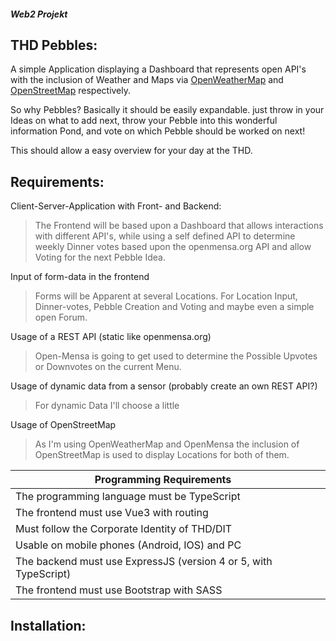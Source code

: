 ##### Web2 Projekt
## THD Pebbles:

A simple Application displaying a Dashboard that represents open API's with the inclusion of Weather and Maps via [OpenWeatherMap](https://openweathermap.org/) and [OpenStreetMap](https://www.openstreetmap.org/) respectively.

So why Pebbles? Basically it should be easily expandable. just throw in your Ideas on what to add next, throw your Pebble into this wonderful information Pond, and vote on which Pebble should be worked on next!

This should allow a easy overview for your day at the THD.

## Requirements:

Client-Server-Application with Front- and Backend:

> The Frontend will be based upon a Dashboard that allows interactions with different API's, while using a self defined API to determine weekly Dinner votes based upon the openmensa.org API and allow Voting for the next Pebble Idea.

Input of form-data in the frontend

> Forms will be Apparent at several Locations. For Location Input, Dinner-votes, Pebble Creation and Voting and maybe even a simple open Forum.

Usage of a REST API (static like openmensa.org)

> Open-Mensa is going to get used to determine the Possible Upvotes or Downvotes on the current Menu.

Usage of dynamic data from a sensor (probably create an own REST API?)

> For dynamic Data I'll choose a little 

Usage of OpenStreetMap

> As I'm using OpenWeatherMap and OpenMensa the inclusion of OpenStreetMap is used to display Locations for both of them.

| Programming Requirements                                     |      |
| ------------------------------------------------------------ | ---- |
| The programming language must be TypeScript                  |      |
| The frontend must use Vue3 with routing                      |      |
| Must follow the Corporate Identity of THD/DIT                |      |
| Usable on mobile phones (Android, IOS) and PC                |      |
| The backend must use ExpressJS (version 4 or 5, with TypeScript) |      |
| The frontend must use Bootstrap with SASS                    |      |

## Installation:



